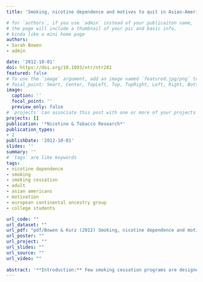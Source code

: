 ```yaml
---
title: 'Smoking, nicotine dependence and motives to quit in Asian-American versus Caucasian college students'

# for `authors`, if you use `admin` instead of your publicaiton name,
# the page will include a thumbnail of your pic and basic info,
# kinda like a mini home page
authors:
- Sarah Bowen
- admin

date: '2012-10-01'
doi: https://doi.org/10.1093/ntr/ntr281
featured: false
# To use the `image` argument, add an image named `featured.jpg/png` to your page's folder.
# focal_point: Smart, Center, TopLeft, Top, TopRight, Left, Right, BottomLeft, Bottom, BottomRight.
image:
  caption: ''
  focal_point: ''
  preview_only: false
# `projects` can associate this post with one or more of your projects
projects: []
publication: '*Nicotine & Tobacco Research*'
publication_types:
- 2
publishDate: '2012-10-01'
slides: ''
summary: ''
# `tags` are like keywords
tags:
- nicotine dependence
- smoking
- smoking cessation
- adult
- asian americans
- motivation
- european continental ancestry group
- college students

url_code: ""
url_dataset: ""
url_pdf: "pdf/Bowen & Kurz (2012) Smoking, nicotine dependence and motives to quit in Asian-American versus Caucasian college students.pdf"
url_poster: ""
url_project: ""
url_slides: ""
url_source: ""
url_video: ""
    
abstract: '**Introduction:** Few smoking cessation programs are designed for college students, a unique population that may categorically differ from adolescents and adults, and thus may have different motivations to quit than the general adult population. Understanding college student motives may lead to better cessation interventions tailored to this population. Motivation to quit may differ, however, between racial groups. The current study is a secondary analysis examining primary motives in college student smokers, and differences between Asian American and Caucasian students in smoking frequency, nicotine dependence, and motives to quit. **Methods:** Participants (*N* = 97) listed personal motives to quit cigarette smoking, which were then coded into categories: health, personal relationships (e.g., friends, family, romantic partners), self-view (e.g., "addicted" or "not in control"), image in society, impact on others or the environment (e.g., second-hand smoke, pollution), and drain on personal resources (e.g., money, time). **Results:** Mean number of motives were highest in the category of health, followed by personal relationships, drain on resources, self-view, image, and impact. Asian American students listed significantly fewer motives in the categories of health, self-view and image, and significantly more in the category of personal relationships than Caucasian students. Nicotine dependence was significantly higher for Asian American students. However, frequency of smoking did not differ between groups. **Conclusions:** Results may inform customization of smoking cessation programs for college students and address relevant culturally specific factors of different racial groups.'
---
```


